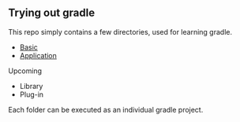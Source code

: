 ## Trying out gradle

This repo simply contains a few directories, used for learning gradle.

* [Basic](https://github.com/pvi-axelor/Trying-out-gradle/tree/main/gradle-basic)
* [Application](https://github.com/pvi-axelor/Trying-out-gradle/tree/main/gradle-java-application)

Upcoming
* Library
* Plug-in

Each folder can be executed as an individual gradle project.